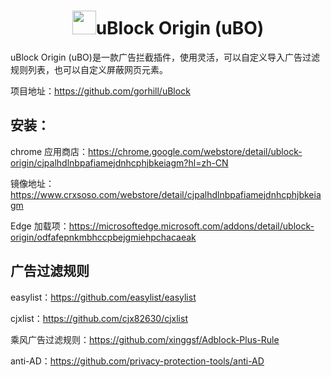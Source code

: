 <h1 align="center"><img src="https://github.com/gorhill/uBlock/blob/master/src/img/ublock.svg" height="38" width="38">uBlock Origin (uBO)</h1>

uBlock Origin (uBO)是一款广告拦截插件，使用灵活，可以自定义导入广告过滤规则列表，也可以自定义屏蔽网页元素。

项目地址：https://github.com/gorhill/uBlock

## 安装：

chrome 应用商店：https://chrome.google.com/webstore/detail/ublock-origin/cjpalhdlnbpafiamejdnhcphjbkeiagm?hl=zh-CN

镜像地址：https://www.crxsoso.com/webstore/detail/cjpalhdlnbpafiamejdnhcphjbkeiagm

Edge 加载项：https://microsoftedge.microsoft.com/addons/detail/ublock-origin/odfafepnkmbhccpbejgmiehpchacaeak

## 广告过滤规则

easylist：https://github.com/easylist/easylist

cjxlist：https://github.com/cjx82630/cjxlist

乘风广告过滤规则：https://github.com/xinggsf/Adblock-Plus-Rule

anti-AD：https://github.com/privacy-protection-tools/anti-AD

